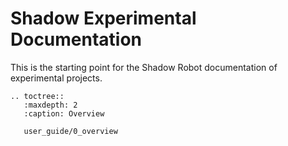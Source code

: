 # Shadow Experimental Documentation

This is the starting point for the Shadow Robot documentation of experimental projects.

```eval_rst
.. toctree::
   :maxdepth: 2
   :caption: Overview
   
   user_guide/0_overview
     
```
